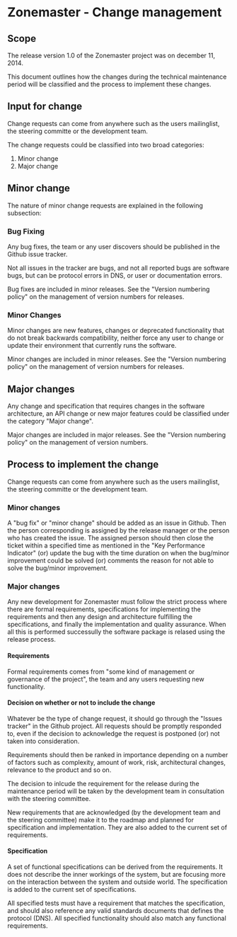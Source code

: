 # Zonemaster - Change management

## Scope
The release version 1.0 of the Zonemaster project was on december 11, 2014. 

This document outlines how the changes during the technical maintenance period will be classified and the process to implement these changes.

## Input for change 
Change requests can come from anywhere such as the users mailinglist, the steering committe or the development team. 

The change requests could be classified into two broad categories:

1. Minor change
2. Major change

## Minor change 
The nature of minor change requests are explained in the following subsection: 

###  Bug Fixing 
Any bug fixes, the team or any user discovers should be published in the Github issue tracker.

Not all issues in the tracker are bugs, and not all reported bugs are software bugs, but can be protocol errors in DNS, or user or documentation errors.

Bug fixes are included in minor releases. See the "Version numbering policy" on the management of version numbers for releases.

### Minor Changes
Minor changes are new features, changes or deprecated functionality that do not break backwards compatibility, neither force any user to change or update their environment that currently runs the software. 

Minor changes are included in minor releases. See the "Version numbering policy" on the management of version numbers for releases.

## Major changes 
Any change and specification that requires changes in the software architecture, an API change or new major features could be classified under the category "Major change".

Major changes are included in major releases. See the "Version numbering policy" on the management of version numbers.

## Process to implement the change
Change requests can come from anywhere such as the users mailinglist, the steering committe or the development team. 

### Minor changes
A "bug  fix" or "minor change" should be added as an issue in Github. Then the person corresponding is assigned by the release manager or the person who has created the issue. The assigned person should then close the  ticket within a specified time as mentioned in the "Key Performance Indicator" (or) update the bug with the time duration on when the bug/minor improvement could be solved (or) comments the reason for not able to solve the bug/minor improvement.

### Major changes
Any new development for Zonemaster must follow the strict process where there are formal requirements, specifications for implementing the requirements and then any design and architecture fulfilling the specifications, and finally the implementation and quality assurance. When all this is performed successully the software package is relased using the release process.

#### Requirements
Formal requirements comes from "some kind of management or governance of the project", the team and any users requesting new functionality. 

#### Decision on whether or not to include the change
Whatever be the type of change request, it should go through the "Issues tracker" in the Github project. All requests should be promptly responded to, even if the decision to acknowledge the request is postponed (or) not taken into consideration.

Requirements should then be ranked in importance depending on a number of factors such as complexity, amount of work, risk, architectural changes, relevance to the product and so on.

The decision to inlcude the requirement for the release during the maintenance period will be taken by the development team in consultation with the steering committee. 

New requirements that are acknowledged (by the development team and the steering committee)  make it to the roadmap and planned for specification and implementation. They are also added to the current set of requirements.

#### Specification 
A set of functional specifications can be derived from the requirements. It does not describe the inner workings of the system, but are focusing more on the interaction between the system and outside world. The specification is added to the current set of specifications.

All specified tests must have a requirement that matches the specification, and should also reference any valid standards documents that defines the protocol (DNS). All specified functionality should also match any functional requirements.


